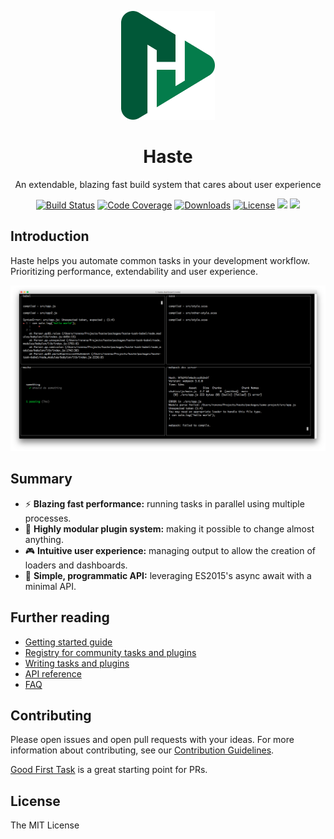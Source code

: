 <p align="center"><img width="150" src="images/logo.png"></p>
<h1 align="center">Haste</h1>
<p align="center">An extendable, blazing fast build system that cares about user experience</p>

<p align="center">
  <a href="https://travis-ci.org/ronami/haste"><img src="https://travis-ci.org/ronami/haste.svg?branch=master" alt="Build Status"></a>
  <a href="https://codecov.io/gh/ronami/haste"><img src="https://codecov.io/gh/ronami/haste/branch/master/graph/badge.svg" alt="Code Coverage"></a>
  <a href="https://www.npmjs.com/package/haste-core"><img src="https://img.shields.io/npm/dm/haste.svg" alt="Downloads"></a>
  <a href="https://ronami.github.io/license"><img src="https://img.shields.io/badge/license-MIT-blue.svg" alt="License"></a>
  <a href=""><img src="https://img.shields.io/david/ronami/haste.svg"></a>
  <a href="CONTRIBUTING.md"><img src="https://img.shields.io/badge/PRs-welcome-brightgreen.svg"></a>
</p>

## Introduction
Haste helps you automate common tasks in your development workflow. Prioritizing performance, extendability and user experience.

![Dashboard screenshot](images/dashboard.png)

## Summary
- :zap: **Blazing fast performance:** running tasks in parallel using multiple processes.
- :electric_plug: **Highly modular plugin system:** making it possible to change almost anything.
- :video_game: **Intuitive user experience:** managing output to allow the creation of loaders and dashboards.
- :rocket: **Simple, programmatic API:** leveraging ES2015's async await with a minimal API.

## Further reading
- [Getting started guide]()
- [Registry for community tasks and plugins]()
- [Writing tasks and plugins]()
- [API reference]()
- [FAQ]()

## Contributing
Please open issues and open pull requests with your ideas. For more information about contributing, see our [Contribution Guidelines](CONTRIBUTING.md).

[Good First Task](https://github.com/ronami/haste/labels/Good%20First%20Task) is a great starting point for PRs.

## License
The MIT License
